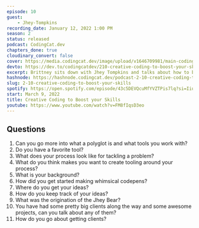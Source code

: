 ```yaml
---
episode: 10
guest: 
    - Jhey-Tompkins
recording_date: January 12, 2022 1:00 PM
season: 2
status: released
podcast: CodingCat.dev
chapters_done: true
cloudinary_convert: false
cover: https://media.codingcat.dev/image/upload/v1646709981/main-codingcatdev-photo/Creative_Coding_to_Boost_your_Skills.png
devto: https://dev.to/codingcatdev/210-creative-coding-to-boost-your-skills-15nc
excerpt: Brittney sits down with Jhey Tompkins and talks about how to be creative while improving your skills.
hashnode: https://hashnode.codingcat.dev/podcast-2-10-creative-coding-to-boost-your-skills
slug: 2-10-creative-coding-to-boost-your-skills
spotify: https://open.spotify.com/episode/43c5DEVQcuMfYVZTPis7lq?si=Iiu9rwtAR0-tcaLbqCCOwQ
start: March 9, 2022
title: Creative Coding to Boost your Skills
youtube: https://www.youtube.com/watch?v=FM8fIqsD3eo
---
```

## Questions

1. Can you go more into what a polyglot is and what tools you work with?
2. Do you have a favorite tool?
3. What does your process look like for tackling a problem?
4. What do you think makes you want to create tooling around your process? 
5. What is your background?
6. How did you get started making whimsical codepens?
7. Where do you get your ideas?
8. How do you keep track of your ideas?
9. What was the origination of the Jhey Bear?
10. You have had some pretty big clients along the way and some awesome projects, can you talk about any of them?
11. How do you go about getting clients?